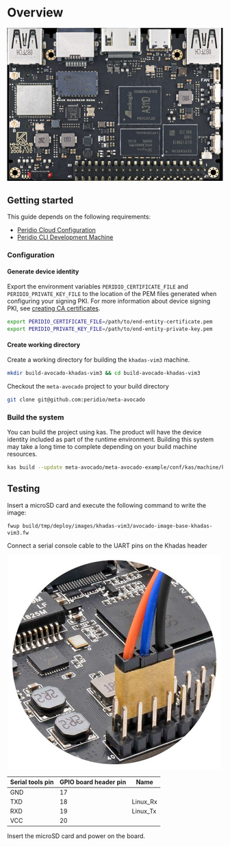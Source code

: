 # Overview

<img src="/img/integration/linux/reference-designs/khadas-vim3.jpg" />

## Getting started

This guide depends on the following requirements:

- [Peridio Cloud Configuration](/dev-center/integration/guides/peridio-core-custom-integration/linux/overview#peridio-cloud-requirements)
- [Peridio CLI Development Machine](/dev-center/integration/guides/peridio-core-custom-integration/linux/overview#development-machine-requirements)

### Configuration

#### Generate device identity

Export the environment variables `PERIDIO_CERTIFICATE_FILE` and `PERIDIO_PRIVATE_KEY_FILE` to the location of the PEM files generated when configuring your signing PKI. For more information about device signing PKI, see [creating CA certificates](/platform/guides/creating-x509-certificates-with-openssl).

```bash
export PERIDIO_CERTIFICATE_FILE=/path/to/end-entity-certificate.pem
export PERIDIO_PRIVATE_KEY_FILE=/path/to/end-entity-private-key.pem
```

#### Create working directory

Create a working directory for building the `khadas-vim3` machine.

```bash
mkdir build-avocado-khadas-vim3 && cd build-avocado-khadas-vim3
```

Checkout the `meta-avocado` project to your build directory

```bash
git clone git@github.com:peridio/meta-avocado
```

### Build the system

You can build the project using kas. The product will have the device identity included as part of the runtime environment. Building this system may take a long time to complete depending on your build machine resources.

```bash
kas build --update meta-avocado/meta-avocado-example/conf/kas/machine/khadas-vim3.yml
```

## Testing

Insert a microSD card and execute the following command to write the image:

```shell
fwup build/tmp/deploy/images/khadas-vim3/avocado-image-base-khadas-vim3.fw
```

Connect a serial console cable to the UART pins on the Khadas header

<img src="/img/integration/linux/reference-designs/khadas-vim3-console.png" />

| Serial tools pin | GPIO board header pin | Name     |
| ---------------- | --------------------- | -------- |
| GND              | 17                    |          |
| TXD              | 18                    | Linux_Rx |
| RXD              | 19                    | Linux_Tx |
| VCC              | 20                    |          |

Insert the microSD card and power on the board.
